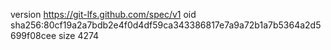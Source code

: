 version https://git-lfs.github.com/spec/v1
oid sha256:80cf19a2a7bdb2e4f0d4df59ca343386817e7a9a72b1a7b5364a2d5699f08cee
size 4274
